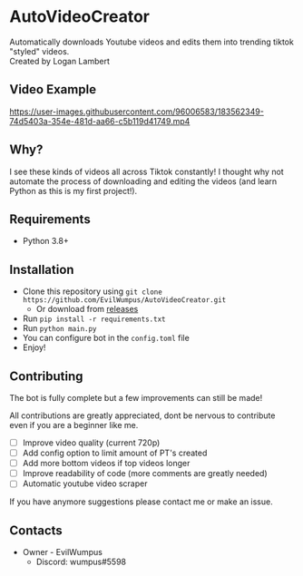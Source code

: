 # AutoVideoCreator
Automatically downloads Youtube videos and edits them into trending tiktok "styled" videos. <br />
Created by Logan Lambert

## Video Example
https://user-images.githubusercontent.com/96006583/183562349-74d5403a-354e-481d-aa66-c5b119d41749.mp4

## Why?
I see these kinds of videos all across Tiktok constantly! I thought why not automate the process of downloading and editing the videos (and learn Python as this is my first project!).

## Requirements
- Python 3.8+

## Installation
- Clone this repository using `git clone https://github.com/EvilWumpus/AutoVideoCreator.git`
  - Or download from [releases](https://github.com/EvilWumpus/AutoVideoCreator/releases)
- Run `pip install -r requirements.txt`
- Run `python main.py`
- You can configure bot in the `config.toml` file
- Enjoy!

## Contributing
The bot is fully complete but a few improvements can still be made!

All contributions are greatly appreciated, dont be nervous to contribute even if you are a beginner like me.
- [ ] Improve video quality (current 720p)
- [ ] Add config option to limit amount of PT's created
- [ ] Add more bottom videos if top videos longer
- [ ] Improve readability of code (more comments are greatly needed)
- [ ] Automatic youtube video scraper <br />

If you have anymore suggestions please contact me or make an issue.

## Contacts
- Owner - EvilWumpus
  - Discord: wumpus#5598
